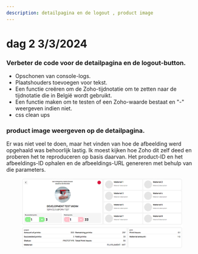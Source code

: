 ```yaml
---
description: detailpagina en de logout , product image
---
```


# dag 2 3/3/2024

### Verbeter de code voor de detailpagina en de logout-button.

* Opschonen van console-logs.
* Plaatshouders toevoegen voor tekst.
* Een functie creëren om de Zoho-tijdnotatie om te zetten naar de tijdnotatie die in België wordt gebruikt.
* Een functie maken om te testen of een Zoho-waarde bestaat en "-" weergeven indien niet.
* css clean ups&#x20;

### product image weergeven op de detailpagina.

Er was niet veel te doen, maar het vinden van hoe de afbeelding werd opgehaald was behoorlijk lastig. Ik moest kijken hoe Zoho dit zelf deed en proberen het te reproduceren op basis daarvan. Het product-ID en het afbeeldings-ID ophalen en de afbeeldings-URL genereren met behulp van die parameters.

<figure><img src="../.gitbook/assets/Schermafbeelding 2024-04-04 123553.png" alt=""><figcaption></figcaption></figure>
